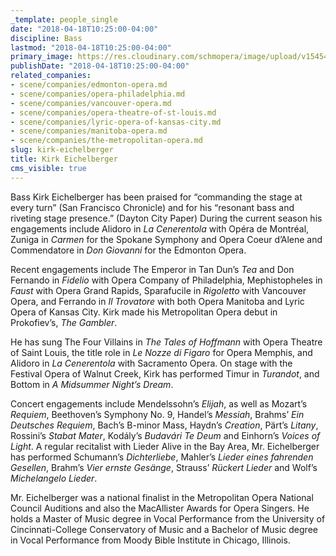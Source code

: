 ```yaml
---
_template: people_single
date: "2018-04-18T10:25:00-04:00"
discipline: Bass
lastmod: "2018-04-18T10:25:00-04:00"
primary_image: https://res.cloudinary.com/schmopera/image/upload/v1545409169/media/webhook-uploads/1524061442814/EICHELBERGER_HIRESPHOTO.jpg.jpg
publishDate: "2018-04-18T10:25:00-04:00"
related_companies:
- scene/companies/edmonton-opera.md
- scene/companies/opera-philadelphia.md
- scene/companies/vancouver-opera.md
- scene/companies/opera-theatre-of-st-louis.md
- scene/companies/lyric-opera-of-kansas-city.md
- scene/companies/manitoba-opera.md
- scene/companies/the-metropolitan-opera.md
slug: kirk-eichelberger
title: Kirk Eichelberger
cms_visible: true
---
```


Bass Kirk Eichelberger has been praised for “commanding the stage at every turn” (San Francisco Chronicle) and for his “resonant bass and riveting stage presence.” (Dayton City Paper) During the current season his engagements include Alidoro in *La Cenerentola* with Opéra de Montréal, Zuniga in *Carmen* for the Spokane Symphony and Opera Coeur d’Alene and Commendatore in *Don Giovanni* for the Edmonton Opera.

Recent engagements include The Emperor in Tan Dun’s *Tea* and Don Fernando in *Fidelio* with Opera Company of Philadelphia, Mephistopheles in *Faust* with Opera Grand Rapids, Sparafucile in *Rigoletto* with Vancouver Opera, and Ferrando in *Il Trovatore* with both Opera Manitoba and Lyric Opera of Kansas City. Kirk made his Metropolitan Opera debut in Prokofiev’s, *The Gambler*.

He has sung The Four Villains in *The Tales of Hoffmann* with Opera Theatre of Saint Louis, the title role in *Le Nozze di Figaro* for Opera Memphis, and Alidoro in *La Cenerentola* with Sacramento Opera. On stage with the Festival Opera of Walnut Creek, Kirk has performed Timur in *Turandot*, and Bottom in *A Midsummer Night’s Dream*.

Concert engagements include Mendelssohn’s *Elijah*, as well as Mozart’s *Requiem*, Beethoven’s Symphony No. 9, Handel’s *Messiah*, Brahms’ *Ein Deutsches Requiem*, Bach’s B-minor Mass, Haydn’s *Creation*, Pärt’s *Litany*, Rossini’s *Stabat Mater*, Kodály’s *Budavári Te Deum* and Einhorn’s *Voices of Light*. A regular recitalist with Lieder Alive in the Bay Area, Mr. Eichelberger has performed Schumann’s *Dichterliebe*, Mahler’s *Lieder eines fahrenden Gesellen*, Brahm’s *Vier ernste Gesänge*, Strauss’ *Rückert Lieder* and Wolf’s *Michelangelo Lieder*.

Mr. Eichelberger was a national finalist in the Metropolitan Opera National Council Auditions and also the MacAllister Awards for Opera Singers. He holds a Master of Music degree in Vocal Performance from the University of Cincinnati-College Conservatory of Music and a Bachelor of Music degree in Vocal Performance from Moody Bible Institute in Chicago, Illinois.
